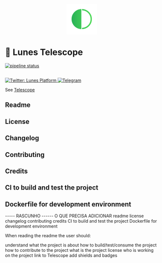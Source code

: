 
<p align="center">
  <a href="https://lunes.io">
    <img alt="Lunes" src="static/img/lunes.png" width="100" />
  </a>
</p>

# 🔭 Lunes Telescope


[![pipeline status](https://git.lunes.io/blockchain/telescope/badges/main/pipeline.svg)](https://git.lunes.io/blockchain/telescope/-/commits/main)

<br>
  <a href="https://twitter.com/LunesPlatform" target="_blank">
    <img alt="Twitter: Lunes Platform" src="https://badgen.net/twitter/follow/lunesplatform?icon=twitter&label=follow @LunesPlatform" />
  </a>

  <a href="https://t.me/LunesPlatformPT" target="_blank">
    <img alt="Telegram" src="https://badgen.net/badge/icon/Lunes%20Platform?icon=telegram&label=Telegram"/>
  </a>


See [Telescope](https://blockchain.lunes.io/telescope/)



## Readme
## License

## Changelog

## Contributing


## Credits

## CI to build and test the project

## Dockerfile for development environment


----- RASCUNHO ------
O QUE PRECISA ADICIONAR 
readme
license
changelog
contributing
credits
CI to build and test the project
Dockerfile for development environment


When reading the readme the user should:

understand what the project is about
how to build/test/consume the project
how to contribute to the project
what is the project license
who is working on the project
link to Telescope
add shields and badges